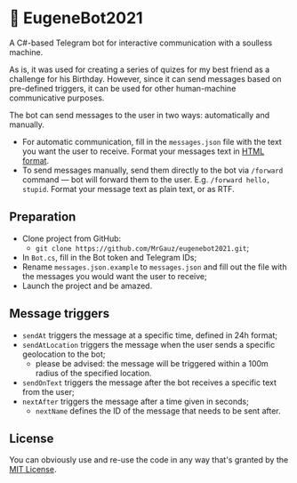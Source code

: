 # 🤖 EugeneBot2021

A C#-based Telegram bot for interactive communication with a soulless machine.

As is, it was used for creating a series of quizes for my best friend as a challenge for his Birthday. However, since it can send messages based on pre-defined triggers, it can be used for other human-machine communicative purposes.

The bot can send messages to the user in two ways: automatically and manually.
- For automatic communication, fill in the ``messages.json`` file with the text you want the user to receive. Format your messages text in [HTML format](https://core.telegram.org/api/entities).
- To send messages manually, send them directly to the bot via ``/forward`` command — bot will forward them to the user. E.g. ``/forward hello, stupid``. Format your message text as plain text, or as RTF.


## Preparation
- Clone project from GitHub:
	- ``git clone https://github.com/MrGauz/eugenebot2021.git``;
- In ``Bot.cs``, fill in the Bot token and Telegram IDs;
- Rename ``messages.json.example`` to ``messages.json`` and fill out the file with the messages you would want the user to receive;
- Launch the project and be amazed.
	

## Message triggers
- ``sendAt`` triggers the message at a specific time, defined in 24h format;
- ``sendAtLocation`` triggers the message when the user sends a specific geolocation to the bot;
	- please be advised: the message will be triggered within a 100m radius of the specified location.
- ``sendOnText`` triggers the message after the bot receives a specific text from the user;
- ``nextAfter`` triggers the message after a time given in seconds;
	- ``nextName`` defines the ID of the message that needs to be sent after.

## License
You can obviously use and re-use the code in any way that's granted by the [MIT License](https://github.com/MrGauz/eugenebot2021/blob/master/LICENSE.md).
